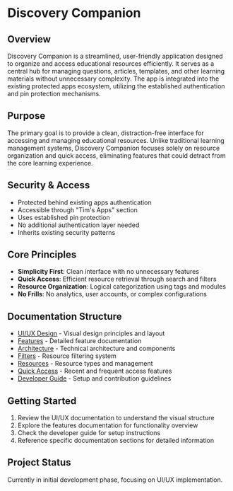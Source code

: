 # Discovery Companion

## Overview
Discovery Companion is a streamlined, user-friendly application designed to organize and access educational resources efficiently. It serves as a central hub for managing questions, articles, templates, and other learning materials without unnecessary complexity. The app is integrated into the existing protected apps ecosystem, utilizing the established authentication and pin protection mechanisms.

## Purpose
The primary goal is to provide a clean, distraction-free interface for accessing and managing educational resources. Unlike traditional learning management systems, Discovery Companion focuses solely on resource organization and quick access, eliminating features that could detract from the core learning experience.

## Security & Access
- Protected behind existing apps authentication
- Accessible through "Tim's Apps" section
- Uses established pin protection
- No additional authentication layer needed
- Inherits existing security patterns

## Core Principles
- **Simplicity First**: Clean interface with no unnecessary features
- **Quick Access**: Efficient resource retrieval through search and filters
- **Resource Organization**: Logical categorization using tags and modules
- **No Frills**: No analytics, user accounts, or complex configurations

## Documentation Structure
- [UI/UX Design](./README.ui.md) - Visual design principles and layout
- [Features](./README.features.md) - Detailed feature documentation
- [Architecture](./README.architecture.md) - Technical architecture and components
- [Filters](./README.filters.md) - Resource filtering system
- [Resources](./README.resources.md) - Resource types and management
- [Quick Access](./README.quickaccess.md) - Recent and frequent access features
- [Developer Guide](./README.dev.md) - Setup and contribution guidelines

## Getting Started
1. Review the UI/UX documentation to understand the visual structure
2. Explore the features documentation for functionality overview
3. Check the developer guide for setup instructions
4. Reference specific documentation sections for detailed information

## Project Status
Currently in initial development phase, focusing on UI/UX implementation. 